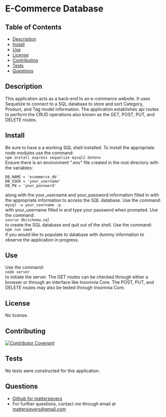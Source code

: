    # E-Commerce Database

  ## Table of Contents
  * [Description](#description)
  * [Install](#install)
  * [Use](#use)
  * [License](#license)
  * [Contributing](#contributing)
  * [Tests](#tests)
  * [Questions](#questions)

  ## Description
  This application acts as a back-end to an e-commerce website. It uses Sequelize to connect to a SQL database to store and sort Category, Product, and Tag model information. The application establishes api routes to perform the CRUD operations also known as the GET, POST, PUT, and DELETE routes.

  ## Install
  Be sure to have a a working SQL shell installed. To install the appropriate node modules use the command:  
   `npm install express sequelize mysql2 dotenv`  
  Ensure there is an environment ".env" file created in the root directory with the variables:
  
  `DB_NAME = 'ecommerce_db'`  
  `DB_USER = 'your_username'`  
  `DB_PW = 'your_password'` 
  
  along with the your_username and your_password information filled in with the appropriate information to access the SQL database. Use the command:  
   `mysql -u your_username -p`  
  with your_username filled in and type your password when prompted. Use the command:    
   `source db/schema.sql`  
  to create the SQL database and quit out of the shell. Use the command:  
   `npm run seed`  
  if you would like to populate to database with dummy information to observe the application in progress. 
    
  ## Use
  Use the command:  
   `node server`  
  to initiate the server. The GET routes can be checked through either a browser or through an interface like Insomnia Core. The POST, PUT, and DELETE routes may also be tested through Insomnia Core.
  
  ## License
  No license.

  ## Contributing
  [![Contributor Covenant](https://img.shields.io/badge/Contributor%20Covenant-2.1-4baaaa.svg)](code_of_conduct.md)

  ## Tests
  No tests were constructed for this application.
  
  ## Questions
  - [Github for mattersievers](http://www.github.com/mattersievers)
  - For further questions, contact me through email at mattersievers@gmail.com

